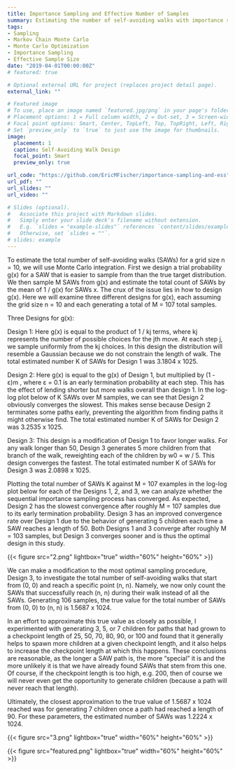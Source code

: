 ```yaml
---
title: Importance Sampling and Effective Number of Samples
summary: Estimating the number of self-avoiding walks with importance sampling
tags:
- Sampling
- Markov Chain Monte Carlo
- Monte Carlo Optimization
- Importance Sampling
- Effective Sample Size
date: "2019-04-01T00:00:00Z"
# featured: true

# Optional external URL for project (replaces project detail page).
external_link: ""

# Featured image
# To use, place an image named `featured.jpg/png` in your page's folder.
# Placement options: 1 = Full column width, 2 = Out-set, 3 = Screen-width
# Focal point options: Smart, Center, TopLeft, Top, TopRight, Left, Right, BottomLeft, Bottom, BottomRight
# Set `preview_only` to `true` to just use the image for thumbnails.
image:
  placement: 1
  caption: Self-Avoiding Walk Design
  focal_point: Smart
  preview_only: true

url_code: "https://github.com/EricMFischer/importance-sampling-and-ess"
url_pdf: ""
url_slides: ""
url_video: ""

# Slides (optional).
#   Associate this project with Markdown slides.
#   Simply enter your slide deck's filename without extension.
#   E.g. `slides = "example-slides"` references `content/slides/example-slides.md`.
#   Otherwise, set `slides = ""`.
# slides: example
---
```


To estimate the total number of self-avoiding walks (SAWs) for a grid size n = 10, we will use
Monte Carlo integration. First we design a trial probability g(x) for a SAW that is easier to
sample from than the true target distribution. We then sample M SAWs from g(x) and estimate
the total count of SAWs by the mean of 1 / g(x) for SAWs x. The crux of the issue lies in how to
design g(x). Here we will examine three different designs for g(x), each assuming the grid size n
= 10 and each generating a total of M = 107 total samples.

Three Designs for g(x):

Design 1: Here g(x) is equal to the product of 1 / kj
 terms, where kj
 represents the number of
possible choices for the jth
 move. At each step j, we sample uniformly from the kj
 choices. In this
design the distribution will resemble a Gaussian because we do not constrain the length of walk.
The total estimated number K of SAWs for Design 1 was 3.1804 x 1025.

Design 2: Here g(x) is equal to the g(x) of Design 1, but multiplied by (1 - ε)m
, where ε = 0.1 is
an early termination probability at each step. This has the effect of lending shorter but more
walks overall than design 1. In the log-log plot below of K SAWs over M samples, we can see
that Design 2 obviously converges the slowest. This makes sense because Design 2 terminates
some paths early, preventing the algorithm from finding paths it might otherwise find. The total
estimated number K of SAWs for Design 2 was 3.2535 x 1025.

Design 3: This design is a modification of Design 1 to favor longer walks. For any walk longer
than 50, Design 3 generates 5 more children from that branch of the walk, reweighting
each of the children by w0
 = w / 5. This design converges the fastest. The total estimated number
K of SAWs for Design 3 was 2.0898 x 1025.

Plotting the total number of SAWs K against M = 107
 examples in the log-log plot below for
each of the Designs 1, 2, and 3, we can analyze whether the sequential importance sampling
process has converged. As expected, Design 2 has the slowest convergence after roughly M =
107
 samples due to its early termination probability. Design 3 has an improved convergence rate
over Design 1 due to the behavior of generating 5 children each time a SAW reaches a length of
50. Both Designs 1 and 3 converge after roughly M = 103
 samples, but Design 3 converges
sooner and is thus the optimal design in this study.

{{< figure src="2.png" lightbox="true" width="60%" height="60%" >}}


We can make a modification to the most optimal sampling procedure, Design 3, to investigate
the total number of self-avoiding walks that start from (0, 0) and reach a specific point (n, n).
Namely, we now only count the SAWs that successfully reach (n, n) during their walk instead of
all the SAWs. Generating 106
 samples, the true value for the total number of SAWs from (0, 0)
to (n, n) is 1.5687 x 1024.

In an effort to approximate this true value as closely as possible, I experimented with generating
3, 5, or 7 children for paths that had grown to a checkpoint length of 25, 50, 70, 80, 90, or 100
and found that it generally helps to spawn more children at a given checkpoint length, and it also
helps to increase the checkpoint length at which this happens. These conclusions are reasonable,
as the longer a SAW path is, the more “special” it is and the more unlikely it is that we have
already found SAWs that stem from this one. Of course, if the checkpoint length is too high, e.g.
200, then of course we will never even get the opportunity to generate children (because a path
will never reach that length).

Ultimately, the closest approximation to the true value of 1.5687 x 1024
 reached was for
generating 7 children once a path had reached a length of 90. For these parameters, the estimated
number of SAWs was 1.2224 x 1024.

{{< figure src="3.png" lightbox="true" width="60%" height="60%" >}}

{{< figure src="featured.png" lightbox="true" width="60%" height="60%" >}}
